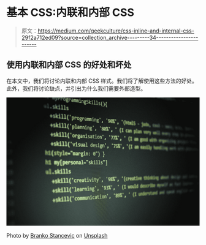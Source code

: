 # 基本 CSS:内联和内部 CSS

> 原文：<https://medium.com/geekculture/css-inline-and-internal-css-29f2a712ed09?source=collection_archive---------34----------------------->

## 使用内联和内部 CSS 的好处和坏处

在本文中，我们将讨论内联和内部 CSS 样式。我们将了解使用这些方法的好处。此外，我们将讨论缺点，并引出为什么我们需要外部造型。

![](img/70fb56dfe2b6b3a4c17128a3af46ae71.png)

Photo by [Branko Stancevic](https://unsplash.com/@landb?utm_source=medium&utm_medium=referral) on [Unsplash](https://unsplash.com?utm_source=medium&utm_medium=referral)